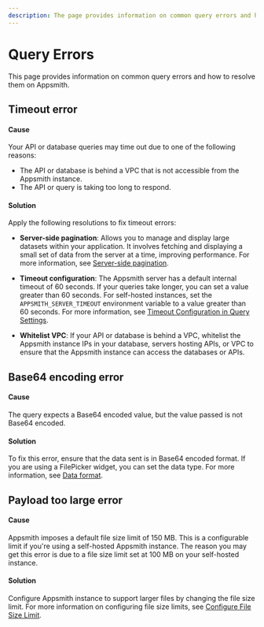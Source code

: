 ```yaml
---
description: The page provides information on common query errors and how to resolve them on Appsmith.
---
```

# Query Errors

This page provides information on common query errors and how to resolve them on Appsmith.

## Timeout error

<Message
 messageContainerClassName="error"
messageContent="Timed out on query execution"></Message>

#### Cause

Your API or database queries may time out due to one of the following reasons:

- The API or database is behind a VPC that is not accessible from the Appsmith instance.
- The API or query is taking too long to respond.

#### Solution

Apply the following resolutions to fix timeout errors:

- **Server-side pagination**: Allows you to manage and display large datasets within your application. It involves fetching and displaying a small set of data from the server at a time, improving performance. For more information, see [Server-side pagination](/build-apps/how-to-guides/Server-side-pagination-in-table).

- **Timeout configuration**: The Appsmith server has a default internal timeout of 60 seconds. If your queries take longer, you can set a value greater than 60 seconds. For self-hosted instances, set the `APPSMITH_SERVER_TIMEOUT` environment variable to a value greater than 60 seconds. For more information, see [Timeout Configuration in Query Settings](/connect-data/reference/query-settings).

- **Whitelist VPC**: If your API or database is behind a VPC, whitelist the Appsmith instance IPs in your database, servers hosting APIs, or VPC to ensure that the Appsmith instance can access the databases or APIs.

## Base64 encoding error

<Message
 messageContainerClassName="error"
messageContent="File content is not base64 encoded"></Message>

#### Cause

The query expects a Base64 encoded value, but the value passed is not Base64 encoded.

#### Solution

To fix this error, ensure that the data sent is in Base64 encoded format. If you are using a FilePicker widget, you can set the data type. For more information, see [Data format](/reference/widgets/filepicker#data-format-string).

## Payload too large error

<Message
 messageContainerClassName="error"
messageContent="Payload too large. File size cannot exceed 100MB."></Message>

#### Cause

Appsmith imposes a default file size limit of 150 MB. This is a configurable limit if you're using a self-hosted Appsmith instance. The reason you may get this error is due to a file size limit set at 100 MB on your self-hosted instance.

#### Solution

Configure Appsmith instance to support larger files by changing the file size limit. For more information on configuring file size limits, see [Configure File Size Limit](/getting-started/setup/instance-configuration/file-size-limit).